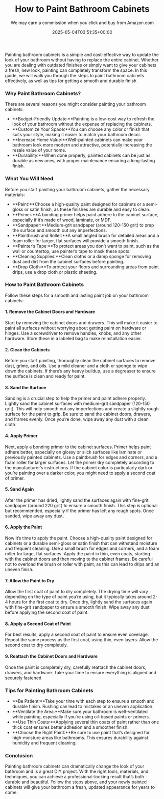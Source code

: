 ﻿---
author: We may earn a commission when you click and buy from Amazon.com
layout: post
title: How to Paint Bathroom Cabinets
date: '2025-05-04T03:51:35+00:00'
categories:
- Guide
tags: []
slug: /how-to-paint-bathroom-cabinets/
lastmod: 2025-05-07T12:21:27+03:00
---

Painting bathroom cabinets is a simple and cost-effective way to update the look of your bathroom without having to replace the entire cabinet. Whether you are dealing with outdated finishes or simply want to give your cabinets a fresh, new look, painting can completely transform the space. In this guide, we will walk you through the steps to paint bathroom cabinets effectively, as well as tips for getting a smooth and durable finish.
### Why Paint Bathroom Cabinets?
There are several reasons you might consider painting your bathroom cabinets:
- **Budget-Friendly Update:**Painting is a low-cost way to refresh the look of your bathroom without the expense of replacing the cabinets.
- **Customize Your Space:**You can choose any color or finish that suits your style, making it easier to match your bathroom decor.
- **Increase Home Value:**Well-painted cabinets can make your bathroom look more modern and attractive, potentially increasing the resale value of your home.
- **Durability:**When done properly, painted cabinets can be just as durable as new ones, with proper maintenance ensuring a long-lasting finish.
### What You Will Need
Before you start painting your bathroom cabinets, gather the necessary materials:
- **Paint:**Choose a high-quality paint designed for cabinets or a semi-gloss or satin finish, as these finishes are durable and easy to clean.
- **Primer:**A bonding primer helps paint adhere to the cabinet surface, especially if it’s made of wood, laminate, or MDF.
- **Sandpaper:**Medium-grit sandpaper (around 120-150 grit) to prep the surface and smooth out any imperfections.
- **Paintbrush and Roller:**A small angled brush for detailed areas and a foam roller for larger, flat surfaces will provide a smooth finish.
- **Painter’s Tape:**To protect areas you don’t want to paint, such as the wall or countertop, use painter’s tape to mask these spots.
- **Cleaning Supplies:**Clean cloths or a damp sponge for removing dust and dirt from the cabinet surfaces before painting.
- **Drop Cloth:**To protect your floors and surrounding areas from paint drips, use a drop cloth or plastic sheeting.
### How to Paint Bathroom Cabinets
Follow these steps for a smooth and lasting paint job on your bathroom cabinets:
#### 1. Remove the Cabinet Doors and Hardware
Start by removing the cabinet doors and drawers. This will make it easier to paint all surfaces without worrying about getting paint on hardware or hinges. Use a screwdriver to remove handles, knobs, and any other hardware. Store these in a labeled bag to make reinstallation easier.
#### 2. Clean the Cabinets
Before you start painting, thoroughly clean the cabinet surfaces to remove dust, grime, and oils. Use a mild cleaner and a cloth or sponge to wipe down the cabinets. If there’s any heavy buildup, use a degreaser to ensure the surface is clean and ready for paint.
#### 3. Sand the Surface
Sanding is a crucial step to help the primer and paint adhere properly. Lightly sand the cabinet surfaces with medium-grit sandpaper (120-150 grit). This will help smooth out any imperfections and create a slightly rough surface for the paint to grip. Be sure to sand the cabinet doors, drawers, and frames evenly. Once you’re done, wipe away any dust with a clean cloth.
#### 4. Apply Primer
Next, apply a bonding primer to the cabinet surfaces. Primer helps paint adhere better, especially on glossy or slick surfaces like laminate or previously painted cabinets. Use a paintbrush for edges and corners, and a foam roller for larger surfaces. Let the primer dry completely according to the manufacturer’s instructions. If the cabinet color is particularly dark or you’re painting over a darker color, you might need to apply a second coat of primer.
#### 5. Sand Again
After the primer has dried, lightly sand the surfaces again with fine-grit sandpaper (around 220 grit) to ensure a smooth finish. This step is optional but recommended, especially if the primer has left any rough spots. Once sanded, wipe away any dust.
#### 6. Apply the Paint
Now it’s time to apply the paint. Choose a high-quality paint designed for cabinets or a durable semi-gloss or satin finish that can withstand moisture and frequent cleaning. Use a small brush for edges and corners, and a foam roller for large, flat surfaces. Apply the paint in thin, even coats, starting with the cabinet doors and then moving to the cabinet frames. Be careful not to overload the brush or roller with paint, as this can lead to drips and an uneven finish.
#### 7. Allow the Paint to Dry
Allow the first coat of paint to dry completely. The drying time will vary depending on the type of paint you’re using, but it typically takes around 2-4 hours for the first coat to dry. Once dry, lightly sand the surfaces again with fine-grit sandpaper to ensure a smooth finish. Wipe away any dust before applying the second coat of paint.
#### 8. Apply a Second Coat of Paint
For best results, apply a second coat of paint to ensure even coverage. Repeat the same process as the first coat, using thin, even layers. Allow the second coat to dry completely.
#### 9. Reattach the Cabinet Doors and Hardware
Once the paint is completely dry, carefully reattach the cabinet doors, drawers, and hardware. Take your time to ensure everything is aligned and securely fastened.
### Tips for Painting Bathroom Cabinets
- **Be Patient:**Take your time with each step to ensure a smooth and durable finish. Rushing can lead to mistakes or an uneven application.
- **Ventilate the Area:**Make sure your bathroom is well-ventilated while painting, especially if you’re using oil-based paints or primers.
- **Use Thin Coats:**Applying several thin coats of paint rather than one thick coat ensures better adhesion and a smoother finish.
- **Choose the Right Paint:**Be sure to use paint that’s designed for high-moisture areas like bathrooms. This ensures durability against humidity and frequent cleaning.
### Conclusion
Painting bathroom cabinets can dramatically change the look of your bathroom and is a great DIY project. With the right tools, materials, and techniques, you can achieve a professional-looking result that’s both durable and beautiful. Follow the steps above, and your newly painted cabinets will give your bathroom a fresh, updated appearance for years to come.